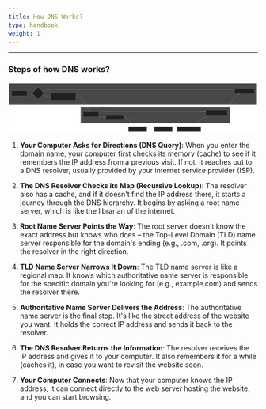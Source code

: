 ```yaml
---
title: How DNS Works?
type: handbook
weight: 1
---
```

---

### Steps of how DNS works?

![DNS Works](dns-works.svg)

1. **Your Computer Asks for Directions (DNS Query)**: When you  enter the domain name, your computer first checks its memory (cache) to  see if it remembers the IP address from a previous visit. If not, it  reaches out to a DNS resolver, usually provided by your internet service  provider (ISP).

2. **The DNS Resolver Checks its Map (Recursive Lookup)**: The  resolver also has a cache, and if it doesn't find the IP address there,  it starts a journey through the DNS hierarchy. It begins by asking a  root name server, which is like the librarian of the internet.

3. **Root Name Server Points the Way**: The root server doesn't  know the exact address but knows who does – the Top-Level Domain (TLD)  name server responsible for the domain's ending (e.g., .com, .org). It  points the resolver in the right direction.

4. **TLD Name Server Narrows It Down**: The TLD name server is  like a regional map. It knows which authoritative name server is  responsible for the specific domain you're looking for (e.g., example.com) and sends the resolver there.

5. **Authoritative Name Server Delivers the Address**: The  authoritative name server is the final stop. It's like the street  address of the website you want. It holds the correct IP address and  sends it back to the resolver.

6. **The DNS Resolver Returns the Information**: The resolver  receives the IP address and gives it to your computer. It also remembers  it for a while (caches it), in case you want to revisit the website  soon.

7. **Your Computer Connects**: Now that your computer knows the  IP address, it can connect directly to the web server hosting the  website, and you can start browsing.

